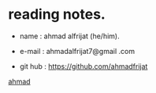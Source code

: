 # reading notes.
* name : ahmad alfrijat (he/him).

* e-mail : ahmadalfrijat7@gmail .com 

* git hub : https://github.com/ahmadfrijat

[ahmad](https://wpshopmart.com/wp-content/uploads/2016/10/Code-It-Logical-HD-Wallpaper-1.jpg)






